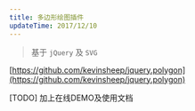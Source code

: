 ```yaml
---
title: 多边形绘图插件
updateTime: 2017/12/10
---
```


> 基于 `jQuery` 及 `SVG`

[https://github.com/kevinsheep/jquery.polygon](https://github.com/kevinsheep/jquery.polygon) 

[TODO] 加上在线DEMO及使用文档